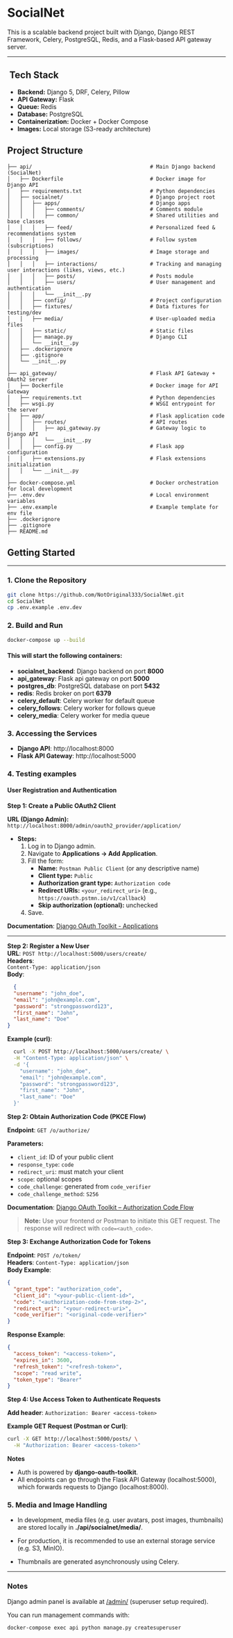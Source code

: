 # SocialNet

This is a scalable backend project built with Django, Django REST Framework, Celery, PostgreSQL, Redis, and a
Flask-based API gateway server.


---

## ️ Tech Stack

- **Backend:** Django 5, DRF, Celery, Pillow
- **API Gateway:** Flask
- **Queue:** Redis
- **Database:** PostgreSQL
- **Containerization:** Docker + Docker Compose
- **Images:** Local storage (S3-ready architecture)

## Project Structure

```
├── api/                                      # Main Django backend (SocialNet)
│   ├── Dockerfile                            # Docker image for Django API
│   ├── requirements.txt                      # Python dependencies
│   ├── socialnet/                            # Django project root
│   │   ├── apps/                             # Django apps
│   │   │   ├── comments/                     # Comments module
│   │   │   ├── common/                       # Shared utilities and base classes
│   │   │   ├── feed/                         # Personalized feed & recommendations system 
│   │   │   ├── follows/                      # Follow system (subscriptions)
│   │   │   ├── images/                       # Image storage and processing
│   │   │   ├── interactions/                 # Tracking and managing user interactions (likes, views, etc.)
│   │   │   ├── posts/                        # Posts module
│   │   │   ├── users/                        # User management and authentication
│   │   │   └── __init__.py
│   │   ├── config/                           # Project configuration
│   │   ├── fixtures/                         # Data fixtures for testing/dev
│   │   ├── media/                            # User-uploaded media files
│   │   ├── static/                           # Static files
│   │   ├── manage.py                         # Django CLI
│   │   └── __init__.py
│   ├── .dockerignore
│   ├── .gitignore
│   └── __init__.py
│
├── api_gateway/                              # Flask API Gateway + OAuth2 server
│   ├── Dockerfile                            # Docker image for API Gateway
│   ├── requirements.txt                      # Python dependencies
│   ├── wsgi.py                               # WSGI entrypoint for the server
│   ├── app/                                  # Flask application code
│   │   ├── routes/                           # API routes
│   │   │   ├── api_gateway.py                # Gateway logic to Django API
│   │   │   └── __init__.py
│   │   ├── config.py                         # Flask app configuration
│   │   ├── extensions.py                     # Flask extensions initialization
│   │   └── __init__.py
│
├── docker-compose.yml                        # Docker orchestration for local development
├── .env.dev                                  # Local environment variables
├── .env.example                              # Example template for env file
├── .dockerignore
├── .gitignore
├── README.md
```

## Getting Started

---

### 1. Clone the Repository

```bash
git clone https://github.com/NotOriginal333/SocialNet.git
cd SocialNet
cp .env.example .env.dev
```

### 2. Build and Run

```bash
docker-compose up --build
```

#### This will start the following containers:

* **socialnet_backend**: Django backend on port **8000**
* **api_gateway**: Flask api gateway on port **5000**
* **postgres_db**: PostgreSQL database on port **5432**
* **redis**: Redis broker on port **6379**
* **celery_default**: Celery worker for default queue
* **celery_follows**: Celery worker for follows queue
* **celery_media**: Celery worker for media queue

### 3. Accessing the Services

* **Django API**:    http://localhost:8000
* **Flask API Gateway**:    http://localhost:5000

### 4. Testing examples

#### User Registration and Authentication

**Step 1: Create a Public OAuth2 Client**

**URL (Django Admin):** `http://localhost:8000/admin/oauth2_provider/application/`

- **Steps:**
    1. Log in to Django admin.
    2. Navigate to **Applications → Add Application**.
    3. Fill the form:
        - **Name:** `Postman Public Client` (or any descriptive name)
        - **Client type:** `Public`
        - **Authorization grant type:** `Authorization code`
        - **Redirect URIs:** `<your_redirect_uri>` (e.g., `https://oauth.pstmn.io/v1/callback`)
        - **Skip authorization (optional):** unchecked
    4. Save.

**Documentation**: [Django OAuth Toolkit - Applications](https://django-oauth-toolkit.readthedocs.io/en/latest/tutorial/tutorial_01.html#applications)

---

**Step 2: Register a New User** \
**URL**: `POST http://localhost:5000/users/create/` \
**Headers**: \
`Content-Type: application/json`\
**Body**:

```json
  {
  "username": "john_doe",
  "email": "john@example.com",
  "password": "strongpassword123",
  "first_name": "John",
  "last_name": "Doe"
}
  ```

**Example (curl)**:

```bash
  curl -X POST http://localhost:5000/users/create/ \
  -H "Content-Type: application/json" \
  -d '{
    "username": "john_doe",
    "email": "john@example.com",
    "password": "strongpassword123",
    "first_name": "John",
    "last_name": "Doe"
  }'
  ```

**Step 2: Obtain Authorization Code (PKCE Flow)**

**Endpoint**: `GET /o/authorize/`

**Parameters:**

- `client_id`: ID of your public client
- `response_type`: `code`
- `redirect_uri`: must match your client
- `scope`: optional scopes
- `code_challenge`: generated from `code_verifier`
- `code_challenge_method`: `S256`

**Documentation**: [Django OAuth Toolkit – Authorization Code Flow](https://django-oauth-toolkit.readthedocs.io/en/latest/tutorial/tutorial_04.html)

> **Note:** Use your frontend or Postman to initiate this GET request. The response will redirect
> with `code=<auth_code>`.

**Step 3: Exchange Authorization Code for Tokens**

**Endpoint**: `POST /o/token/`  
**Headers**: `Content-Type: application/json`  
**Body Example**:

```json
{
  "grant_type": "authorization_code",
  "client_id": "<your-public-client-id>",
  "code": "<authorization-code-from-step-2>",
  "redirect_uri": "<your-redirect-uri>",
  "code_verifier": "<original-code-verifier>"
} 
```

**Response Example**:

```json
{
  "access_token": "<access-token>",
  "expires_in": 3600,
  "refresh_token": "<refresh-token>",
  "scope": "read write",
  "token_type": "Bearer"
}
```

**Step 4: Use Access Token to Authenticate Requests**

**Add header**: `Authorization: Bearer <access-token>`

**Example GET Request (Postman or Curl)**: 
```bash
curl -X GET http://localhost:5000/posts/ \
  -H "Authorization: Bearer <access-token>"
```

**Notes**

* Auth is powered by **django-oauth-toolkit**.
* All endpoints can go through the Flask API Gateway (localhost:5000), which forwards requests to Django (localhost:8000).

### 5. Media and Image Handling

* In development, media files (e.g. user avatars, post images, thumbnails) are stored locally in **./api/socialnet/media/**.

* For production, it is recommended to use an external storage service (e.g. S3, MinIO).

* Thumbnails are generated asynchronously using Celery.

--- 

### Notes

Django admin panel is available at [/admin/]() (superuser setup required).

You can run management commands with:

``` bash
docker-compose exec api python manage.py createsuperuser
```
